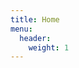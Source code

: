 ```yaml
---
title: Home
menu:
  header:
    weight: 1
---
```

<div id="words">
</div>
<script src="https://cdn.jsdelivr.net/npm/vara@1.4.0/lib/vara.min.js" type="text/javascript"></script>
<script>
	new Vara("#words","js/a.json",[
{
	text:"Life is a Rougelike!", // String, text to be shown
	fontSize:64, // Number, size of the text
	strokeWidth:3, // Width / Thickness of the stroke
	color:"black", // Color of the text
	id:"", // String or integer, for if animations are called manually or when using the get() method. Default is the index of the object.
	duration:3000, // Number, Duration of the animation in milliseconds
	textAlign:"center", // String, text align, accepted values are left,center,right
	x:0, // Number, x coordinate of the text
	y:5, // Number, y coordinate of the text
	fromCurrentPosition:{ // Whether the x or y coordinate should be from its calculated position, ie the position if x or y coordinates were not applied
		x:true, // Boolean
		y:true, // Boolean
	},
	autoAnimation:true, // Boolean, Whether to animate the text automatically
	queued:true, // Boolean, Whether the animation should be in a queue
    delay:200,     // Delay before the animation starts in milliseconds
    /* Letter spacing can be a number or an object, if number, the spacing will be applied to every character.
    If object, each letter can be assigned a different spacing as follows,
    letterSpacing: {
        a: 4,
        j: -6,
        global: -1
    }
    The global property is used to set spacing of all other characters
    */
	letterSpacing:0
}],{
	// The options given below will be applicable to every text created,
	// however they will not override the options set above.
	// They will work as secondary options.
	fontSize:24, // Number, size of the text
	strokeWidth:.5, // Width / Thickness of the stroke
	color:"black", // Color of the text
	duration:2000, // Number, Duration of the animation in milliseconds
	textAlign:"left", // String, text align, accepted values are left,center,right
	autoAnimation:true, // Boolean, Whether to animate the text automatically
	queued:true, // Boolean, Whether the animation should be in a queue
	letterSpacing:0
})
</script>